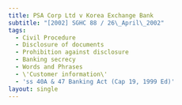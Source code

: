 ```yaml
---
title: PSA Corp Ltd v Korea Exchange Bank
subtitle: "[2002] SGHC 88 / 26\_April\_2002"
tags:
  - Civil Procedure
  - Disclosure of documents
  - Prohibition against disclosure
  - Banking secrecy
  - Words and Phrases
  - \'Customer information\'
  - 'ss 40A & 47 Banking Act (Cap 19, 1999 Ed)'
layout: single
---
```


